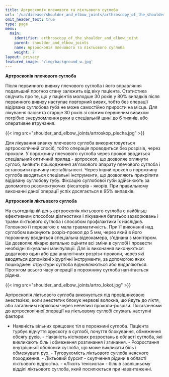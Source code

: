 ```yaml
---
title: Артроскопія плечового та ліктьового суглоба
url: '/ua/disease/shoulder_and_elbow_joints/arthroscopy_of_the_shoulder_and_elbow_joint'
omit_header_text: true
type: page
menu:
  main:
    identifier: arthroscopy_of_the_shoulder_and_elbow_joint
    parent: shoulder_and_elbow_joints
    name: Артроскопія плечового та ліктьового суглоба
    weight: 7
layout: privacy
featured_image: '/img/background_w.jpg'
---
```


**Артроскопія плечового суглоба**

Після первинного вивиху плечового суглоба і його вправляння подальший прогноз стану залежить від віку пацієнта.
Статистика свідчить про те, що у пацієнтів молодше 30 років у 80% випадків після первинного вивиху наступає повторний
вивих, тобто без операції відірвана суглобова губа не може самостійно прирости на місце. Для лікування пацієнта старше
30 років зі свіжим первинним вивихом потрібно знерухомлення руки в спеціальній шині до 6 тижнів, або оперативне
втручання.

{{< img src="shoulder_and_elbow_joints/artroskop_plecha.jpg" >}}

Для лікування вивиху плечового суглоба використовується артроскопічний спосіб, тобто операція проводиться без розрізів,
через проколи. У порожнину плечового суглоба через прокол вводиться спеціальний оптичний прилад - артроскоп, що дозволяє
оглянути суглоб, виявити пошкодження зв'язкового апарату плечового суглоба і встановити причину нестабільності. Через
інший прокол в порожнину суглоба вводяться спеціальні інструменти, що дозволяють прикріпити відірвану суглобову губу.
Фіксацію суглобової губи здійснюють за допомогою розсмоктуючих фіксаторів - якорів. При правильному виконанні даної
операції успіх досягається в 95% випадків.

**Артроскопія ліктьового суглоба**

На сьогоднішній день артроскопія ліктьового суглоба є найбільш ефективним способом діагностики і лікування багатьох
захворювань і травм ліктьового суглоба і способом профілактики їх наслідків. Головною її перевагою є мала
травматичність. При її виконанні над суглобом виконують розріз-прокол до 5 мм, через який в його порожнину вводиться
спеціальна відеокамера, з'єднана з монітором. Це дозволяє лікарю детально оцінити всі зміни в суглобі і провести
необхідні лікувальні маніпуляції. Для їх виконання виконуються додатково один або два аналогічних розрізи-проколи, через
які вводяться допоміжні хірургічні інструменти, за допомогою яких пошкоджені структури суглоба відновлюються або
видаляються. Протягом всього часу операції в порожнину суглоба нагнітається рідина.

{{< img src="shoulder_and_elbow_joints/artro_lokot.jpg" >}}

Артроскопія ліктьового суглоба виконується під провідниковою анестезією, коли анестетик блокує нервові волокна, що йдуть
до ліктя, або загальним наркозом через невеликі проколи-розрізи. Показаннями до артроскопічної операції на ліктьовому
суглобі служать наступні фактори:

- Наявність вільних хрящових тіл в порожнині суглоба. Пацієнта турбує відчуття хрускоту в суглобі, почуття блокування,
обмеження обсягу рухів. - Наявність кісткових розростань в області суглоба, які викликають біль і обмеження розгинання і
згинання. - Розростання внутрішньої оболонки суглоба, що може викликати біль і обмежувати рух. - Тугорухомість
ліктьового суглоба неясного походження. - Ліктьовий бурсит - скупчення рідини в області ліктьового відростка. - «Лікоть
тенісиста» - біль в зовнішньому відділі ліктьового суглоба, який посилюється при навантаженні.
